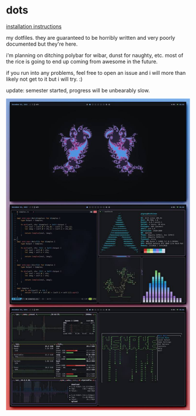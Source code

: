 # dots

[installation instructions](https://github.com/joepigott/dots/blob/main/install.md)

my dotfiles. they are guaranteed to be horribly written and very poorly documented but they're here.

i'm planning on ditching polybar for wibar, dunst for naughty, etc. most of the rice is going to end up coming from awesome in the future.

if you run into any problems, feel free to open an issue and i will more than likely not get to it but i will try. :)

update: semester started, progress will be unbearably slow.

![Image](screenshots/dec-rice/screenshot.png)

